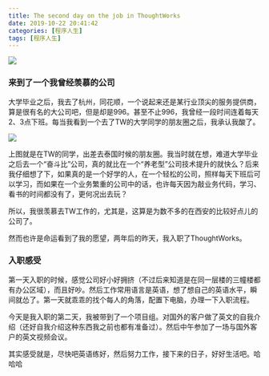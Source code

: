 ```yaml
---
title: The second day on the job in ThoughtWorks
date: 2019-10-22 20:41:42
categories: [程序人生]
tags: [程序人生]
---
```


![](fm.png)



<!--more-->

### 来到了一个我曾经羡慕的公司

大学毕业之后，我去了杭州，同花顺，一个说起来还是某行业顶尖的服务提供商，算是很有名的大公司吧，但是却是996。甚至不止996，我曾经一段时间连着每天2、3点下班。每当我看到一个去了TW的大学同学的朋友圈之后，我承认我酸了。

![](wx.jpg)

上图就是在TW的同学，出差去泰国时候的朋友圈。我当时就在想，难道大学毕业之后去一个“奋斗比”公司，真的就比在一个“养老型”公司技术提升的就快么？后来我仔细想了下，如果真的是一个好学的人，在一个轻松的公司，照样每天下班后可以学习，而如果在一个业务繁重的公司中的话，也许每天因为敲业务代码，学习、看书的时间都没有了，更何况出去玩？

所以，我很羡慕去TW工作的，尤其是，这算是为数不多的在西安的比较好点儿的公司了。

然而也许是命运看到了我的愿望，两年后的昨天，我入职了ThoughtWorks。

### 入职感受

第一天入职的时候，感觉公司好小好拥挤（不过后来知道是在同一层楼的三幢楼都有办公区域），而且好吵。然后工作常用语言是英语，想了想自己的英语水平，瞬间就怂了。第一天就乖乖的找个每人的角落，配置下电脑，办理一下入职流程。

今天是我入职的第二天，我被带到了一个项目组。对国外的客户做了英文的自我介绍（还好自我介绍这种东西我之前也都有准备过）。然后中午参加了一场与国外客户的英文视频会议。

其实感受就是，尽快吧英语练好，然后努力工作，接下来的日子，好好生活吧。哈哈哈